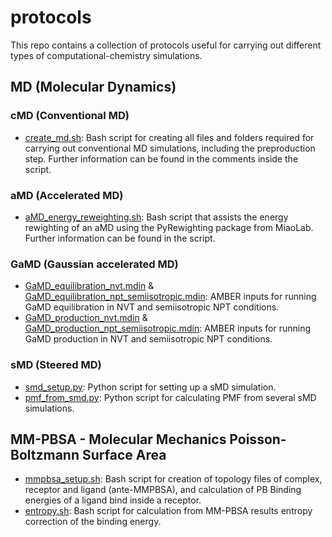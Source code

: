 # protocols

This repo contains a collection of protocols useful for carrying out different types of computational-chemistry simulations.

## MD (Molecular Dynamics)

### cMD (Conventional MD)
- [create_md.sh](https://github.com/MolBioMedUAB/protocols/blob/main/MD/cMD/create_md.sh): Bash script for creating all files and folders required for carrying out conventional MD simulations, including the preproduction step. Further information can be found in the comments inside the script.

### aMD (Accelerated MD)
- [aMD_energy_reweighting.sh](https://github.com/MolBioMedUAB/protocols/blob/main/MD/aMD/aMD_energy_reweighting.sh): Bash script that assists the energy rewighting of an aMD using the PyRewighting package from MiaoLab. Further information can be found in the script.

### GaMD (Gaussian accelerated MD)
- [GaMD_equilibration_nvt.mdin](https://github.com/MolBioMedUAB/protocols/blob/main/MD/GaMD/GaMD_equilibration_nvt.mdin) & [GaMD_equilibration_npt_semiisotropic.mdin](https://github.com/MolBioMedUAB/protocols/blob/main/MD/GaMD/GaMD_equilibration_npt_semiisotropic.mdin): AMBER inputs for running GaMD equilibration in NVT and semiisotropic NPT conditions.
- [GaMD_production_nvt.mdin](https://github.com/MolBioMedUAB/protocols/blob/main/MD/GaMD/GaMD_production_nvt.mdin) & [GaMD_production_npt_semiisotropic.mdin](https://github.com/MolBioMedUAB/protocols/blob/main/MD/GaMD/GaMD_production_npt_semiisotropic.mdin): AMBER inputs for running GaMD production in NVT and semiisotropic NPT conditions.

### sMD (Steered MD)
- [smd_setup.py](https://github.com/MolBioMedUAB/protocols/blob/main/MD/sMD/smd_setup.py): Python script for setting up a sMD simulation.
- [pmf_from_smd.py](https://github.com/MolBioMedUAB/protocols/blob/main/MD/sMD/pmf_from_smd.py): Python script for calculating PMF from several sMD simulations.

## MM-PBSA - Molecular Mechanics Poisson-Boltzmann Surface Area
- [mmpbsa_setup.sh](https://github.com/MolBioMedUAB/protocols/blob/main/MM-PBSA/mmpbsa_setup.sh): Bash script for creation of topology files of complex, receptor and ligand (ante-MMPBSA), and calculation of PB Binding energies of a ligand bind inside a receptor.
- [entropy.sh](https://github.com/MolBioMedUAB/protocols/blob/main/MM-PBSA/entropy.sh): Bash script for calculation from MM-PBSA results entropy correction of the binding energy. 

